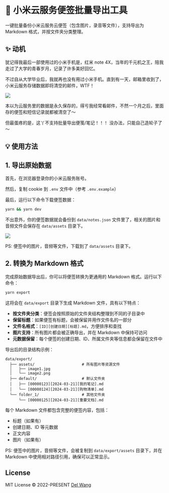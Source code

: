 # 🔧 小米云服务便签批量导出工具

一键批量备份小米云服务云便签（包含图片，录音等文件），支持导出为 Markdown 格式，并按文件夹分类整理。

## ✨ 动机

犹记得我最后一部使用过的小米手机是，红米 note 4X，当年的千元机之王，陪我走过了大学的青春岁月，记录了许多美好回忆。

不过自从大学毕业后，我就再也没有用过小米手机。直到有一天，邮箱里收到了，小米云服务存储数据即将清空的邮件，WTF！

![](screenshots/mi.jpg)

本以为云服务里的数据是永久保存的，得亏我经常看邮件，不然一个月之后，里面存的便签和短信记录就都被清空了～

但最蛋疼的是，这丫不支持批量导出便笺/笔记！！！ 没办法，只能自己造轮子了～

## 💡 使用方法

## 1. 导出原始数据

首先，在浏览器登录你的小米云服务账号。

然后，复制 cookie 到 `.env` 文件中（参考 `.env.example`）

最后，运行以下命令下载便签数据：

```bash
yarn && yarn dev
```

不出意外，你的便签数据就会备份到 `data/notes.json` 文件里了，相关的图片和音频文件会保存在 `data/assets` 目录下。

![](screenshots/demo.jpg)

PS: 便签中的图片，音频等文件，下载到了 `data/assets` 目录下。

## 2. 转换为 Markdown 格式

完成原始数据导出后，你可以将便签转换为更通用的 Markdown 格式。运行以下命令：

```bash
yarn export
```

这将会在 `data/export` 目录下生成 Markdown 文件，具有以下特点：

- **按文件夹分类**：便签会按照原始的文件夹结构整理到不同的子目录中
- **保留标题**：如果便签有标题，会被保留并用作文件名的一部分
- **文件名格式**：`[ID][创建日期][标题].md`，方便排序和查找
- **图片支持**：所有图片都会被正确导出，并在 Markdown 中保持可访问
- **元数据保留**：每个便签的创建日期、ID、所属文件夹等信息都会保留在文件中

导出后的目录结构示例：

```
data/export/
  ├── assets/                     # 所有图片等资源文件
  │   ├── image1.jpg
  │   └── image2.png
  ├── default/                    # 默认文件夹
  │   ├── [00000123][2024-03-21][我的笔记].md
  │   └── [00000124][2024-03-21][购物清单].md
  └── folder_1/                   # 其他文件夹
      └── [00000125][2024-03-21][重要文档].md
```

每个 Markdown 文件都包含完整的便签内容，包括：

- 标题（如果有）
- 创建日期、ID 等元数据
- 正文内容
- 图片（如果有）

PS: 便签中的图片，音频等文件，会被复制到 `data/export/assets` 目录下，并在 Markdown 中使用相对路径引用，确保可以正常显示。

## License

MIT License © 2022-PRESENT [Del Wang](https://del.wang)
